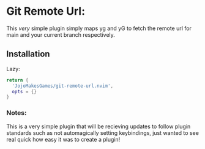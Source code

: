 # Git Remote Url:
This _very_ simple plugin simply maps <leader>yg and <leader> yG to fetch the remote url for main and your current branch respectively.

## Installation
Lazy:
```lua
return {
  'JojoMakesGames/git-remote-url.nvim',
  opts = {}
}
```

### Notes:
This is a very simple plugin that will be recieving updates to follow plugin standards such as not automagically setting keybindings, just wanted to see real quick how easy it was to create a plugin!
```

